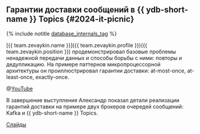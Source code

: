 ## Гарантии доставки сообщений в {{ ydb-short-name }} Topics {#2024-it-picnic}

{% include notitle [database_internals_tag](../../tags.md#database_internals) %}

[{{ team.zevaykin.name }}]({{ team.zevaykin.profile }})({{ team.zevaykin.position }}) продемонстрировал базовые проблемы ненадежной передачи данных и способы борьбы с ними: повторы и дедупликацию. На примере паттернов микропроцессорной архитектуры он проиллюстрировал гарантии доставки: at-most-once, at-least-once, exactly-once.

@[YouTube](https://youtu.be/bdj_JrRPju0?si=392etOk5RyZVY6Kp)

В завершение выступления Александр показал детали реализации гарантий доставки на примере двух брокеров очередей сообщений: Kafka и {{ ydb-short-name }} Topics.

[Слайды](https://presentations.ydb.tech/2024/ru/it_picnic/ydb_topics/presentation.pdf)